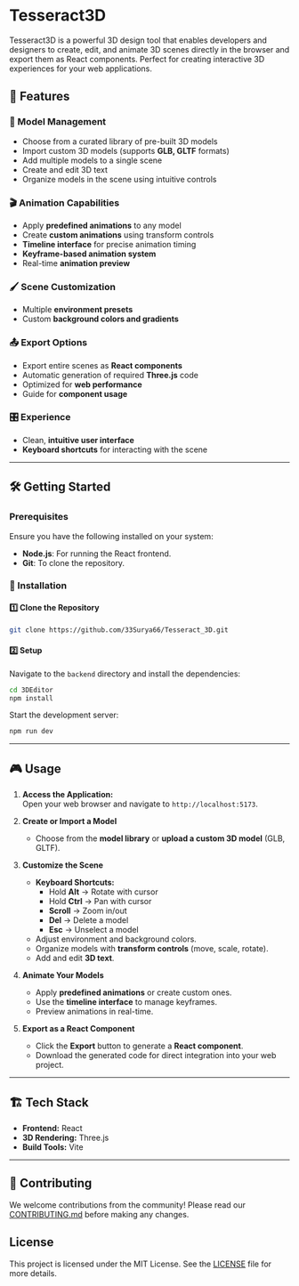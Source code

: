 # Tesseract3D

Tesseract3D is a powerful 3D design tool that enables developers and designers to create, edit, and animate 3D scenes directly in the browser and export them as React components. Perfect for creating interactive 3D experiences for your web applications.

## 🚀 Features

### 🎨 Model Management
- Choose from a curated library of pre-built 3D models
- Import custom 3D models (supports **GLB, GLTF** formats)
- Add multiple models to a single scene
- Create and edit 3D text
- Organize models in the scene using intuitive controls

### 🎬 Animation Capabilities
- Apply **predefined animations** to any model
- Create **custom animations** using transform controls
- **Timeline interface** for precise animation timing
- **Keyframe-based animation system**
- Real-time **animation preview**

### 🖌️ Scene Customization
- Multiple **environment presets**
- Custom **background colors and gradients**

### 📤 Export Options
- Export entire scenes as **React components**
- Automatic generation of required **Three.js** code
- Optimized for **web performance**
- Guide for **component usage**

### 🎛️ Experience
- Clean, **intuitive user interface**
- **Keyboard shortcuts** for interacting with the scene

---

## 🛠 Getting Started

### Prerequisites
Ensure you have the following installed on your system:

- **Node.js**: For running the React frontend.
- **Git**: To clone the repository.

### 🔧 Installation

#### 1️⃣ Clone the Repository
```bash
git clone https://github.com/33Surya66/Tesseract_3D.git
```

#### 2️⃣ Setup
Navigate to the `backend` directory and install the dependencies:
```bash
cd 3DEditor
npm install
```

Start the development server:
```bash
npm run dev
```

---

## 🎮 Usage

1. **Access the Application:**  
   Open your web browser and navigate to `http://localhost:5173`.

2. **Create or Import a Model**  
   - Choose from the **model library** or **upload a custom 3D model** (GLB, GLTF).

3. **Customize the Scene**  
   - **Keyboard Shortcuts:**
     - Hold **Alt** → Rotate with cursor
     - Hold **Ctrl** → Pan with cursor
     - **Scroll** → Zoom in/out
     - **Del** → Delete a model
     - **Esc** → Unselect a model
   - Adjust environment and background colors.
   - Organize models with **transform controls** (move, scale, rotate).
   - Add and edit **3D text**.

4. **Animate Your Models**  
   - Apply **predefined animations** or create custom ones.
   - Use the **timeline interface** to manage keyframes.
   - Preview animations in real-time.

5. **Export as a React Component**  
   - Click the **Export** button to generate a **React component**.
   - Download the generated code for direct integration into your web project.

---

## 🏗 Tech Stack

- **Frontend:** React
- **3D Rendering:** Three.js
- **Build Tools:** Vite

---

## 🤝 Contributing

We welcome contributions from the community! Please read our [CONTRIBUTING.md](./CONTRIBUTING.md) before making any changes.


## License
This project is licensed under the MIT License. See the [LICENSE](LICENSE) file for more details.
